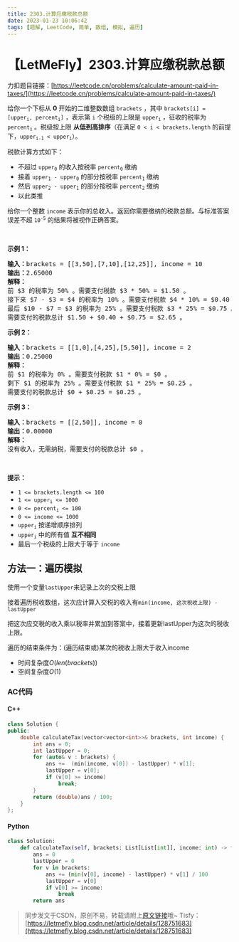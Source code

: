 ```yaml
---
title: 2303.计算应缴税款总额
date: 2023-01-23 10:06:42
tags: [题解, LeetCode, 简单, 数组, 模拟, 遍历]
---
```


# 【LetMeFly】2303.计算应缴税款总额

力扣题目链接：[https://leetcode.cn/problems/calculate-amount-paid-in-taxes/](https://leetcode.cn/problems/calculate-amount-paid-in-taxes/)

<p>给你一个下标从 <strong>0</strong> 开始的二维整数数组 <code>brackets</code> ，其中 <code>brackets[i] = [upper<sub>i</sub>, percent<sub>i</sub>]</code> ，表示第 <code>i</code> 个税级的上限是 <code>upper<sub>i</sub></code> ，征收的税率为 <code>percent<sub>i</sub></code> 。税级按上限 <strong>从低到高排序</strong>（在满足 <code>0 &lt; i &lt; brackets.length</code> 的前提下，<code>upper<sub>i-1</sub> &lt; upper<sub>i</sub></code>）。</p>

<p>税款计算方式如下：</p>

<ul>
	<li>不超过 <code>upper<sub>0</sub></code> 的收入按税率 <code>percent<sub>0</sub></code> 缴纳</li>
	<li>接着 <code>upper<sub>1</sub> - upper<sub>0</sub></code> 的部分按税率 <code>percent<sub>1</sub></code> 缴纳</li>
	<li>然后 <code>upper<sub>2</sub> - upper<sub>1</sub></code> 的部分按税率 <code>percent<sub>2</sub></code> 缴纳</li>
	<li>以此类推</li>
</ul>

<p>给你一个整数 <code>income</code> 表示你的总收入。返回你需要缴纳的税款总额。与标准答案误差不超 <code>10<sup>-5</sup></code> 的结果将被视作正确答案。</p>

<p>&nbsp;</p>

<p><strong>示例 1：</strong></p>

<pre><strong>输入：</strong>brackets = [[3,50],[7,10],[12,25]], income = 10
<strong>输出：</strong>2.65000
<strong>解释：</strong>
前 $3 的税率为 50% 。需要支付税款 $3 * 50% = $1.50 。
接下来 $7 - $3 = $4 的税率为 10% 。需要支付税款 $4 * 10% = $0.40 。
最后 $10 - $7 = $3 的税率为 25% 。需要支付税款 $3 * 25% = $0.75 。
需要支付的税款总计 $1.50 + $0.40 + $0.75 = $2.65 。
</pre>

<p><strong>示例 2：</strong></p>

<pre><strong>输入：</strong>brackets = [[1,0],[4,25],[5,50]], income = 2
<strong>输出：</strong>0.25000
<strong>解释：</strong>
前 $1 的税率为 0% 。需要支付税款 $1 * 0% = $0 。
剩下 $1 的税率为 25% 。需要支付税款 $1 * 25% = $0.25 。
需要支付的税款总计 $0 + $0.25 = $0.25 。
</pre>

<p><strong>示例 3：</strong></p>

<pre><strong>输入：</strong>brackets = [[2,50]], income = 0
<strong>输出：</strong>0.00000
<strong>解释：</strong>
没有收入，无需纳税，需要支付的税款总计 $0 。
</pre>

<p>&nbsp;</p>

<p><strong>提示：</strong></p>

<ul>
	<li><code>1 &lt;= brackets.length &lt;= 100</code></li>
	<li><code>1 &lt;= upper<sub>i</sub> &lt;= 1000</code></li>
	<li><code>0 &lt;= percent<sub>i</sub> &lt;= 100</code></li>
	<li><code>0 &lt;= income &lt;= 1000</code></li>
	<li><code>upper<sub>i</sub></code> 按递增顺序排列</li>
	<li><code>upper<sub>i</sub></code> 中的所有值 <strong>互不相同</strong></li>
	<li>最后一个税级的上限大于等于 <code>income</code></li>
</ul>


    
## 方法一：遍历模拟

使用一个变量```lastUpper```来记录上次的交税上限

接着遍历税收数组，这次应计算入交税的收入有```min(income, 这次税收上限) - lastUpper```

把这次应交税的收入乘以税率并累加到答案中，接着更新lastUpper为这次的税收上限。

遍历的结束条件为：(遍历结束或)某次的税收上限大于收入income

+ 时间复杂度$O(len(brackets))$
+ 空间复杂度$O(1)$

### AC代码

#### C++

```cpp
class Solution {
public:
    double calculateTax(vector<vector<int>>& brackets, int income) {
        int ans = 0;
        int lastUpper = 0;
        for (auto& v : brackets) {
            ans +=  (min(income, v[0]) - lastUpper) * v[1];
            lastUpper = v[0];
            if (v[0] >= income)
                break;
        }
        return (double)ans / 100;
    }
};
```

#### Python

```python
class Solution:
    def calculateTax(self, brackets: List[List[int]], income: int) -> float:
        ans = 0
        lastUpper = 0
        for v in brackets:
            ans += (min(v[0], income) - lastUpper) * v[1] / 100
            lastUpper = v[0]
            if v[0] >= income:
                break
        return ans
```

> 同步发文于CSDN，原创不易，转载请附上[原文链接](https://leetcode.letmefly.xyz/2023/01/23/LeetCode%202303.%E8%AE%A1%E7%AE%97%E5%BA%94%E7%BC%B4%E7%A8%8E%E6%AC%BE%E6%80%BB%E9%A2%9D/)哦~
> Tisfy：[https://letmefly.blog.csdn.net/article/details/128751683](https://letmefly.blog.csdn.net/article/details/128751683)
